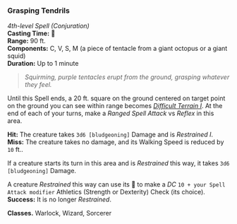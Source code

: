 ### Grasping Tendrils
*4th-level Spell (Conjuration)*  
**Casting Time:** 🔷  
**Range:** 90 ft.  
**Components:** C, V, S, M (a piece of tentacle from a giant octopus or a giant squid)  
**Duration:** Up to 1 minute  

> *Squirming, purple tentacles erupt from the ground, grasping whatever they feel.*

Until this Spell ends, a 20 ft. square on the ground centered on target point on the ground you can see within range becomes *[Difficult Terrain I][DT]*. At the end of each of your turns, make a *Ranged Spell Attack* vs *Reflex* in this area.

**Hit:** The creature takes `3d6 [bludgeoning]` Damage and is *Restrained I*.  
**Miss:** The creature takes no damage, and its Walking Speed is reduced by `10` ft..

If a creature starts its turn in this area and is *Restrained* this way, it takes `3d6 [bludgeoning]` Damage.

A creature *Restrained* this way can use its 🔷 to make a *DC* `10 + your Spell Attack modifier` Athletics (Strength or Dexterity) Check (its choice). **Success:** It is no longer *Restrained*.

**Classes.** Warlock, Wizard, Sorcerer

[DT]: ../../Rules/Encounters/Difficult%20Terrain.md
